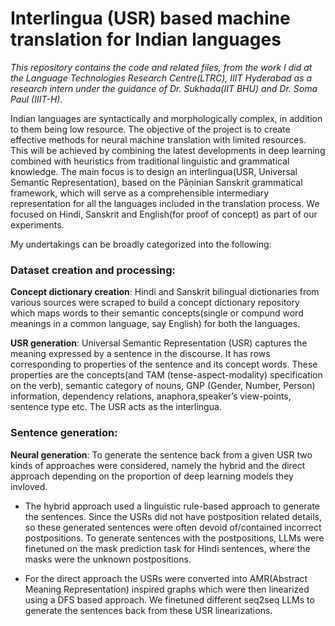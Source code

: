 # Interlingua (USR) based machine translation for Indian languages
_This repository contains the code and related files, from the work I did at the Language Technologies Research Centre(LTRC), IIIT Hyderabad as a research intern under the guidance of Dr. Sukhada(IIT BHU) and Dr. Soma Paul (IIIT-H)._

Indian languages are syntactically and morphologically complex, in addition to them being low resource. The objective of the project is to create effective methods for neural machine translation with limited resources. This will be achieved by combining the latest developments in deep learning combined with heuristics from traditional linguistic and grammatical knowledge. The main focus is to design an interlingua(USR, Universal Semantic Representation), based on the Pāṇinian Sanskrit grammatical framework, which will serve as a comprehensible intermediary representation for all the languages included in the translation process. We focused on Hindi, Sanskrit and English(for proof of concept) as part of our experiments.

My undertakings can be broadly categorized into the following:

### Dataset creation and processing:
**Concept dictionary creation**: Hindi and Sanskrit bilingual dictionaries from various sources were scraped to build a concept dictionary repository which maps words to their semantic concepts(single or compund word meanings in a common language, say English) for both the languages. 

**USR generation**: Universal Semantic Representation (USR) captures the meaning expressed by a sentence in the discourse. It has rows corresponding to properties of the sentence and its concept words. These properties are the concepts(and TAM (tense-aspect-modality) specification on the verb), semantic category of nouns, GNP (Gender, Number, Person) information, dependency relations, anaphora,speaker’s view-points, sentence type etc. The USR acts as the interlingua.


### Sentence generation:
**Neural generation**: To generate the sentence back from a given USR two kinds of approaches were considered, namely the hybrid and the direct approach depending on the proportion of deep learning models they invloved. 
* The hybrid approach used a linguistic rule-based approach to generate the sentences. Since the USRs did not have postposition related details, so these generated sentences were often devoid of/contained incorrect postpositions. To generate sentences with the postpositions, LLMs were finetuned on the mask prediction task for Hindi sentences, where the masks were the unknown postpositions.

* For the direct approach the USRs were converted into AMR(Abstract Meaning Representation) inspired graphs which were then linearized using a DFS based approach. We finetuned different seq2seq LLMs to generate the sentences back from these USR linearizations.

